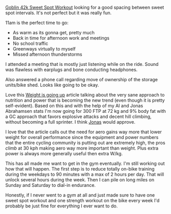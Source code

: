 [Goblin 42k Sweet Spot Workout](../Cycling/Goblin%2042k%20Sweet%20Spot%20Workout.md) looking for a good spacing between sweet spot intervals. It's not perfect but it was really fun.

11am is the perfect time to go:

- As warm as its gonna get, pretty much
- Back in time for afternoon work and meetings
- No school traffic
- Greenways virtually to myself
- Missed afternoon thunderstorms

I attended a meeting that is mostly just listening while on the ride. Sound was flawless with earplugs and bone conducting headphones.

Also answered a phone call regarding move of ownership of the storage units/bike shed. Looks like going to be okay.

Love this [Weight is going up](https://velo.outsideonline.com/road/road-training/inside-the-radical-weight-gain-theory-of-pro-cycling/) article talking about the very sane approach to nutrition and power that is becoming the new trend (even though it is pretty self-evident). Based on this and with the help of my AI and Jonas Abrahamsen stats I'm now going for 300 FTP at 72 kg and 9% body fat with a GC approach that favors explosive attacks and decent hill climbing, without becoming a full sprinter. I think [Jonas](https://youtu.be/4S-AzyMPha4?si=YsMA8U3EGhjB3BYh) would approve.

I love that the article calls out the need for aero gains way more that lower weight for overall performance since the equipment and power numbers that the entire cycling community is putting out are extremely high, the pros *climb* at 30 kph making aero way more important than weight. Plus extra power is always more generally useful then extra W/kg.

This has all made me want to get in the gym eventually. I'm still working out how that will happen. The first step is to reduce totally on-bike training during the weekdays to 90 minutes with a max of 2 hours per day. That will unlock several hours during the week. Then I can pile on long miles on Sunday and Saturday to dial-in endurance.

Honestly, if I never went to a gym at all and just made sure to have one sweet spot workout and one strength workout on the bike every week I'd probably be just fine for everything I ever want to do.